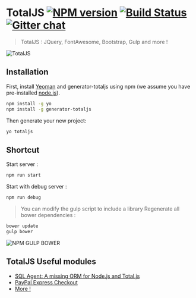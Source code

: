 # TotalJS [![NPM version][npm-image]][npm-url] [![Build Status][travis-image]][travis-url] [![Gitter chat](https://badges.gitter.im/totaljs/framework.png)](https://gitter.im/totaljs/framework)
> TotalJS : JQuery, FontAwesome, Bootstrap, Gulp and more !

![TotalJS](https://www.totaljs.com/img/logo-totaljs.png)

## Installation

First, install [Yeoman](http://yeoman.io) and generator-totaljs using npm (we assume you have pre-installed [node.js](https://nodejs.org/)).

```bash
npm install -g yo
npm install -g generator-totaljs
```

Then generate your new project:

```bash
yo totaljs
```

## Shortcut
Start server :
```bash
npm run start
```

Start with debug server :
```bash
npm run debug
```

> You can modify the gulp script to include a library
Regenerate all bower dependencies :
```bash
bower update
gulp bower
```

![NPM GULP BOWER](https://msdnshared.blob.core.windows.net/media/2016/04/GulpBowerNpm-300x262.png)

## TotalJS Useful modules

- [SQL Agent: A missing ORM for Node.js and Total.js](https://github.com/petersirka/node-sqlagent)
- [PayPal Express Checkout](https://github.com/petersirka/node-paypal-express-checkout)
- [More !](https://github.com/totaljs/modules)


[npm-image]: https://badge.fury.io/js/generator-totaljs.svg
[npm-url]: https://npmjs.org/package/generator-totaljs
[travis-image]: https://travis-ci.org/Ealenn/generator-totaljs.svg?branch=master
[travis-url]: https://travis-ci.org/Ealenn/generator-totaljs
[daviddm-image]: https://david-dm.org/Ealenn/generator-totaljs.svg?theme=shields.io
[daviddm-url]: https://david-dm.org/Ealenn/generator-totaljs
